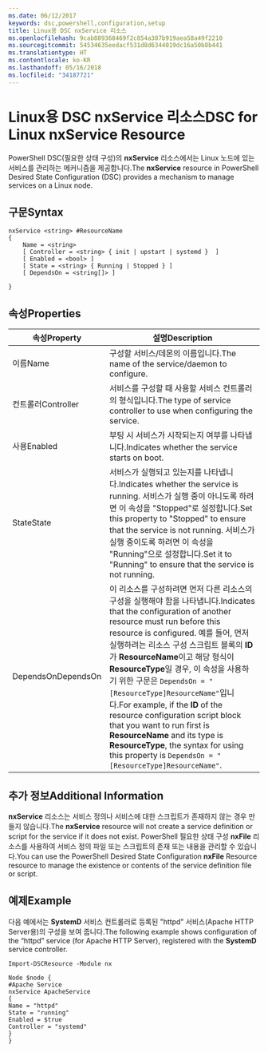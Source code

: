 ```yaml
---
ms.date: 06/12/2017
keywords: dsc,powershell,configuration,setup
title: Linux용 DSC nxService 리소스
ms.openlocfilehash: 9cab889368469f2c854a387b919aea58a49f2210
ms.sourcegitcommit: 54534635eedacf531d8d6344019dc16a50b8b441
ms.translationtype: HT
ms.contentlocale: ko-KR
ms.lasthandoff: 05/16/2018
ms.locfileid: "34187721"
---
```

# <a name="dsc-for-linux-nxservice-resource"></a><span data-ttu-id="03f47-103">Linux용 DSC nxService 리소스</span><span class="sxs-lookup"><span data-stu-id="03f47-103">DSC for Linux nxService Resource</span></span>

<span data-ttu-id="03f47-104">PowerShell DSC(필요한 상태 구성)의 **nxService** 리소스에서는 Linux 노드에 있는 서비스를 관리하는 메커니즘을 제공합니다.</span><span class="sxs-lookup"><span data-stu-id="03f47-104">The **nxService** resource in PowerShell Desired State Configuration (DSC) provides a mechanism to manage services on a Linux node.</span></span>

## <a name="syntax"></a><span data-ttu-id="03f47-105">구문</span><span class="sxs-lookup"><span data-stu-id="03f47-105">Syntax</span></span>

```
nxService <string> #ResourceName
{
    Name = <string>
    [ Controller = <string> { init | upstart | systemd }  ]
    [ Enabled = <bool> ]
    [ State = <string> { Running | Stopped } ]
    [ DependsOn = <string[]> ]

}
```

## <a name="properties"></a><span data-ttu-id="03f47-106">속성</span><span class="sxs-lookup"><span data-stu-id="03f47-106">Properties</span></span>
|  <span data-ttu-id="03f47-107">속성</span><span class="sxs-lookup"><span data-stu-id="03f47-107">Property</span></span> |  <span data-ttu-id="03f47-108">설명</span><span class="sxs-lookup"><span data-stu-id="03f47-108">Description</span></span> |
|---|---|
| <span data-ttu-id="03f47-109">이름</span><span class="sxs-lookup"><span data-stu-id="03f47-109">Name</span></span>| <span data-ttu-id="03f47-110">구성할 서비스/데몬의 이름입니다.</span><span class="sxs-lookup"><span data-stu-id="03f47-110">The name of the service/daemon to configure.</span></span>|
| <span data-ttu-id="03f47-111">컨트롤러</span><span class="sxs-lookup"><span data-stu-id="03f47-111">Controller</span></span>| <span data-ttu-id="03f47-112">서비스를 구성할 때 사용할 서비스 컨트롤러의 형식입니다.</span><span class="sxs-lookup"><span data-stu-id="03f47-112">The type of service controller to use when configuring the service.</span></span>|
| <span data-ttu-id="03f47-113">사용</span><span class="sxs-lookup"><span data-stu-id="03f47-113">Enabled</span></span>| <span data-ttu-id="03f47-114">부팅 시 서비스가 시작되는지 여부를 나타냅니다.</span><span class="sxs-lookup"><span data-stu-id="03f47-114">Indicates whether the service starts on boot.</span></span>|
| <span data-ttu-id="03f47-115">State</span><span class="sxs-lookup"><span data-stu-id="03f47-115">State</span></span>| <span data-ttu-id="03f47-116">서비스가 실행되고 있는지를 나타냅니다.</span><span class="sxs-lookup"><span data-stu-id="03f47-116">Indicates whether the service is running.</span></span> <span data-ttu-id="03f47-117">서비스가 실행 중이 아니도록 하려면 이 속성을 "Stopped"로 설정합니다.</span><span class="sxs-lookup"><span data-stu-id="03f47-117">Set this property to "Stopped" to ensure that the service is not running.</span></span> <span data-ttu-id="03f47-118">서비스가 실행 중이도록 하려면 이 속성을 "Running"으로 설정합니다.</span><span class="sxs-lookup"><span data-stu-id="03f47-118">Set it to "Running" to ensure that the service is not running.</span></span>|
| <span data-ttu-id="03f47-119">DependsOn</span><span class="sxs-lookup"><span data-stu-id="03f47-119">DependsOn</span></span> | <span data-ttu-id="03f47-120">이 리소스를 구성하려면 먼저 다른 리소스의 구성을 실행해야 함을 나타냅니다.</span><span class="sxs-lookup"><span data-stu-id="03f47-120">Indicates that the configuration of another resource must run before this resource is configured.</span></span> <span data-ttu-id="03f47-121">예를 들어, 먼저 실행하려는 리소스 구성 스크립트 블록의 **ID**가 **ResourceName**이고 해당 형식이 **ResourceType**일 경우, 이 속성을 사용하기 위한 구문은 `DependsOn = "[ResourceType]ResourceName"`입니다.</span><span class="sxs-lookup"><span data-stu-id="03f47-121">For example, if the **ID** of the resource configuration script block that you want to run first is **ResourceName** and its type is **ResourceType**, the syntax for using this property is `DependsOn = "[ResourceType]ResourceName"`.</span></span>|


## <a name="additional-information"></a><span data-ttu-id="03f47-122">추가 정보</span><span class="sxs-lookup"><span data-stu-id="03f47-122">Additional Information</span></span>

<span data-ttu-id="03f47-123">**nxService** 리소스는 서비스 정의나 서비스에 대한 스크립트가 존재하지 않는 경우 만들지 않습니다.</span><span class="sxs-lookup"><span data-stu-id="03f47-123">The **nxService** resource will not create a service definition or script for the service if it does not exist.</span></span> <span data-ttu-id="03f47-124">PowerShell 필요한 상태 구성 **nxFile** 리소스를 사용하여 서비스 정의 파일 또는 스크립트의 존재 또는 내용을 관리할 수 있습니다.</span><span class="sxs-lookup"><span data-stu-id="03f47-124">You can use the PowerShell Desired State Configuration **nxFile** Resource resource to manage the existence or contents of the service definition file or script.</span></span>

## <a name="example"></a><span data-ttu-id="03f47-125">예제</span><span class="sxs-lookup"><span data-stu-id="03f47-125">Example</span></span>

<span data-ttu-id="03f47-126">다음 예에서는 **SystemD** 서비스 컨트롤러로 등록된 "httpd" 서비스(Apache HTTP Server용)의 구성을 보여 줍니다.</span><span class="sxs-lookup"><span data-stu-id="03f47-126">The following example shows configuration of the “httpd” service (for Apache HTTP Server), registered with the **SystemD** service controller.</span></span>

```
Import-DSCResource -Module nx

Node $node {
#Apache Service
nxService ApacheService
{
Name = "httpd"
State = "running"
Enabled = $true
Controller = "systemd"
}
}
```